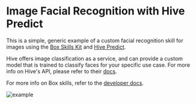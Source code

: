 # Image Facial Recognition with Hive Predict

This is a simple, generic example of a custom facial recognition skill for images using the [Box Skills Kit](https://github.com/box/box-skills-kit-nodejs)
and [Hive Predict](https://thehive.ai/docs#hive-predict-api).

Hive offers image classification as a service, and can provide a custom model that is trained to classify faces for your specific use case. 
For more info on Hive's API, please refer to their [docs](https://thehive.ai/docs#hive-predict-api). 

For more info on Box skills, refer to the [developer docs](https://developer.box.com/docs/box-skills).

![example](https://i.imgur.com/yoItD4T.png)
